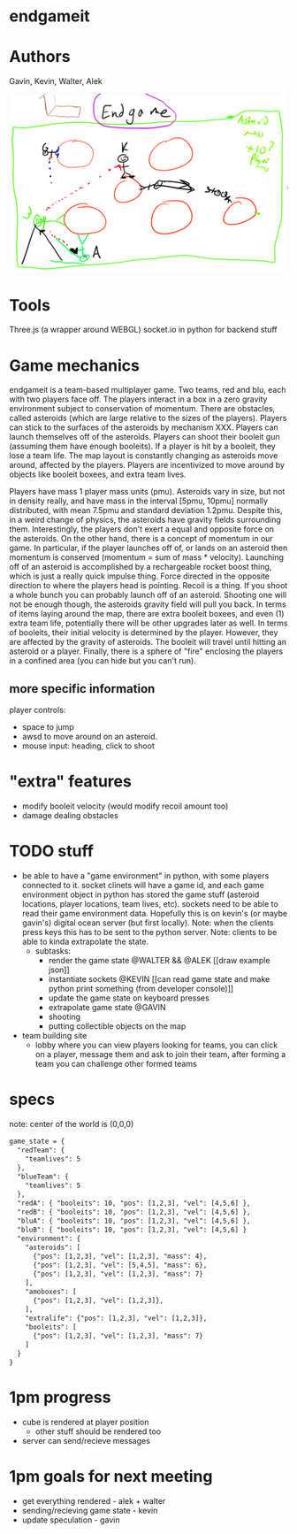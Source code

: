 # endgameit

# Authors
Gavin, Kevin, Walter, Alek

![endgame.png](endgame.png)

# Tools
Three.js (a wrapper around WEBGL)
socket.io in python for backend stuff

# Game mechanics
endgameit is a team-based multiplayer game. Two teams, red and blu, each with two players face off.
The players interact in a box in a zero gravity environment subject to conservation of momentum.
There are obstacles, called asteroids (which are large relative to the sizes of the players).
Players can stick to the surfaces of the asteroids by mechanism XXX.
Players can launch themselves off of the asteroids.
Players can shoot their booleit gun (assuming them have enough booleits).
If a player is hit by a booleit, they lose a team life.
The map layout is constantly changing as asteroids move around, affected by the players.
Players are incentivized to move around by objects like booleit boxees, and extra team lives.

Players have mass 1 player mass units (pmu).
Asteroids vary in size, but not in density really, and have mass in the
interval [5pmu, 10pmu] normally distributed, with mean 7.5pmu and standard
deviation 1.2pmu.
Despite this, in a weird change of physics, the asteroids have gravity fields surrounding them.
Interestingly, the players don't exert a equal and opposite force on the asteroids.
On the other hand, there is a concept of momentum in our game. In particular,
if the player launches off of, or lands on an asteroid then momentum is
conserved (momentum = sum of mass * velocity).
Launching off of an asteroid is accomplished by a rechargeable rocket boost
thing, which is just a really quick impulse thing. Force directed in the
opposite direction to where the players head is pointing.
Recoil is a thing. If you shoot a whole bunch you can probably launch off of an
asteroid. Shooting one will not be enough though, the asteroids gravity field
will pull you back.
In terms of items laying around the map, there are extra booleit boxees, and
even (1) extra team life, potentially there will be other upgrades later as well.
In terms of booleits, their initial velocity is determined by the player.
However, they are affected by the gravity of asteroids. The booleit will travel
until hitting an asteroid or a player.
Finally, there is a sphere of "fire" enclosing the players in a confined area
(you can hide but you can't run).

## more specific information
player controls:
- space to jump
- awsd to move around on an asteroid.
- mouse input: heading, click to shoot

# "extra" features
- modify booleit velocity (would modify recoil amount too)
- damage dealing obstacles

# TODO stuff

- be able to have a "game environment" in python, with some players connected to it. socket clinets will have a game id, and each game environment object in python has stored the game stuff (asteroid locations, player locations, team lives, etc). sockets need to be able to read their game environment data. Hopefully this is on kevin's (or maybe gavin's) digital ocean server (but first locally). Note: when the clients press keys this has to be sent to the python server. Note: clients to be able to kinda extrapolate the state.
  - subtasks:
    - render the game state @WALTER && @ALEK [[draw example json]]
    - instantiate sockets @KEVIN [[can read game state and make python print something (from developer console)]]
    - update the game state on keyboard presses
    - extrapolate game state @GAVIN
    - shooting
    - putting collectible objects on the map
- team building site
  - lobby where you can view players looking for teams, you can click on a player, message them and ask to join their team, after forming a team you can challenge other formed teams


# specs
note: center of the world is (0,0,0)

```
game_state = {
  "redTeam": {
    "teamlives": 5
  },
  "blueTeam": {
    "teamlives": 5
  },
  "redA": { "booleits": 10, "pos": [1,2,3], "vel": [4,5,6] },
  "redB": { "booleits": 10, "pos": [1,2,3], "vel": [4,5,6] },
  "bluA": { "booleits": 10, "pos": [1,2,3], "vel": [4,5,6] },
  "bluB": { "booleits": 10, "pos": [1,2,3], "vel": [4,5,6] }
  "environment": {
    "asteroids": [
      {"pos": [1,2,3], "vel": [1,2,3], "mass": 4},
      {"pos": [1,2,3], "vel": [5,4,5], "mass": 6},
      {"pos": [1,2,3], "vel": [1,2,3], "mass": 7}
    ],
    "amoboxes": [
      {"pos": [1,2,3], "vel": [1,2,3]},
    ],
    "extralife": {"pos": [1,2,3], "vel": [1,2,3]},
    "booleits": [
      {"pos": [1,2,3], "vel": [1,2,3], "mass": 7}
    ]
  }
}
```

# 1pm progress
- cube is rendered at player position
  - other stuff should be rendered too
- server can send/recieve messages

# 1pm goals for next meeting
- get everything rendered - alek + walter
- sending/recieving game state - kevin
- update speculation - gavin



